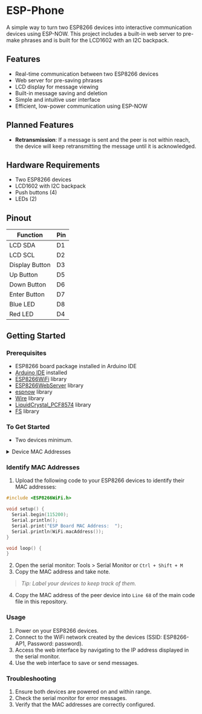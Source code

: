 # ESP-Phone

A simple way to turn two ESP8266 devices into interactive communication devices using ESP-NOW. This project includes a built-in web server to pre-make phrases and is built for the LCD1602 with an I2C backpack.

## Features
- Real-time communication between two ESP8266 devices
- Web server for pre-saving phrases
- LCD display for message viewing
- Built-in message saving and deletion
- Simple and intuitive user interface
- Efficient, low-power communication using ESP-NOW

## Planned Features
- **Retransmission**: If a message is sent and the peer is not within reach, the device will keep retransmitting the message until it is acknowledged.

## Hardware Requirements
- Two ESP8266 devices
- LCD1602 with I2C backpack
- Push buttons (4)
- LEDs (2)

## Pinout
| Function         | Pin          |
|------------------|--------------|
| LCD SDA          | D1           |
| LCD SCL          | D2           |
| Display Button   | D3           |
| Up Button        | D5           |
| Down Button      | D6           |
| Enter Button     | D7           |
| Blue LED         | D8           |
| Red LED          | D4           |

## Getting Started

### Prerequisites
- ESP8266 board package installed in Arduino IDE
- [Arduino IDE](https://www.arduino.cc/en/software) installed
- [ESP8266WiFi](https://github.com/esp8266/Arduino/tree/master/libraries/ESP8266WiFi) library
- [ESP8266WebServer](https://github.com/esp8266/Arduino/tree/master/libraries/ESP8266WebServer) library
- [espnow](https://github.com/HarringayMakerSpace/ESP-Now) library
- [Wire](https://www.arduino.cc/en/Reference/Wire) library
- [LiquidCrystal_PCF8574](https://github.com/mathertel/LiquidCrystal_PCF8574) library
- [FS](https://github.com/esp8266/Arduino/tree/master/libraries/FS) library

### To Get Started
- Two devices minimum.

<details>
  <summary>Device MAC Addresses</summary>
1: A0:20:A6:1A:A3:13 (AP1 TARGET MAC)
0xA0, 0x20, 0xA6, 0x1A, 0xA3, 0x13

2: 8C:CE:4E:CB:0A
(AP2 TARGET MAC)
0x8C, 0xCE, 0x4E, 0xCB, 0x0A, 0xF0
</details>

### Identify MAC Addresses
1. Upload the following code to your ESP8266 devices to identify their MAC addresses:
  ```cpp
  #include <ESP8266WiFi.h>

  void setup() {
    Serial.begin(115200);
    Serial.println();
    Serial.print("ESP Board MAC Address:  ");
    Serial.println(WiFi.macAddress());
  }

  void loop() {
  }
  ```
2. Open the serial monitor: Tools > Serial Monitor or `Ctrl + Shift + M`
3. Copy the MAC address and take note. 
  > _Tip: Label your devices to keep track of them._
4. Copy the MAC address of the peer device into `Line 68` of the main code file in this repository.
### Usage
1. Power on your ESP8266 devices.
2. Connect to the WiFi network created by the devices (SSID: ESP8266-AP1, Password: password).
3. Access the web interface by navigating to the IP address displayed in the serial monitor.
4. Use the web interface to save or send messages.
### Troubleshooting
1. Ensure both devices are powered on and within range.
2. Check the serial monitor for error messages.
3. Verify that the MAC addresses are correctly configured.

   



